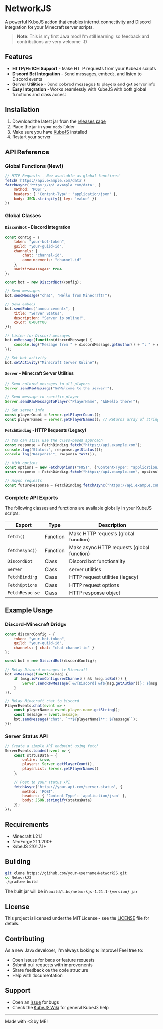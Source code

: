 # NetworkJS

A powerful KubeJS addon that enables internet connectivity and Discord integration for your Minecraft server scripts.

> **Note**: This is my first Java mod! I'm still learning, so feedback and contributions are very welcome. :D

## Features

- **HTTP/FETCH Support** - Make HTTP requests from your KubeJS scripts
- **Discord Bot Integration** - Send messages, embeds, and listen to Discord events
- **Server Utilities** - Send colored messages to players and get server info
- **Easy Integration** - Works seamlessly with KubeJS with both global functions and class access

## Installation

1. Download the latest jar from the [releases page](https://github.com/your-username/NetworkJS/releases)
2. Place the jar in your `mods` folder
3. Make sure you have [KubeJS](https://github.com/KubeJS-Mods/KubeJS) installed
4. Restart your server

## API Reference

### Global Functions (New!)

```javascript
// HTTP Requests - Now available as global functions!
fetch('https://api.example.com/data')
fetchAsync('https://api.example.com/data', { 
    method: 'POST', 
    headers: { 'Content-Type': 'application/json' },
    body: JSON.stringify({ key: 'value' })
})
```

### Global Classes

#### `DiscordBot` - Discord Integration
```javascript
const config = {
    token: "your-bot-token",
    guild: "your-guild-id", 
    channels: {
        chat: "channel-id",
        announcements: "channel-id"
    },
    sanitizeMessages: true
};

const bot = new DiscordBot(config);

// Send messages
bot.sendMessage("chat", "Hello from Minecraft!");

// Send embeds
bot.sendEmbed("announcements", {
    title: "Server Status",
    description: "Server is online!",
    color: 0x00ff00
});

// Listen for Discord messages
bot.onMessage(function(discordMessage) {
    console.log("Message from " + discordMessage.getAuthor() + ": " + discordMessage.getContent());
});

// Set bot activity
bot.setActivity("Minecraft Server Online");
```

#### `Server` - Minecraft Server Utilities
```javascript
// Send colored messages to all players
Server.sendRawMessage("&aWelcome to the server!");

// Send message to specific player
Server.sendRawMessageToPlayer("PlayerName", "&bHello there!");

// Get server info
const playerCount = Server.getPlayerCount();
const playerNames = Server.getPlayerNames(); // Returns array of strings
```

#### `FetchBinding` - HTTP Requests (Legacy)
```javascript
// You can still use the class-based approach
const response = FetchBinding.fetch("https://api.example.com");
console.log("Status:", response.getStatus());
console.log("Response:", response.text());

// With options
const options = new FetchOptions("POST", {"Content-Type": "application/json"}, '{"data": "value"}');
const response = FetchBinding.fetch("https://api.example.com", options);

// Async requests
const futureResponse = FetchBinding.fetchAsync("https://api.example.com");
```

### Complete API Exports

The following classes and functions are available globally in your KubeJS scripts:

| Export | Type | Description |
|--------|------|-------------|
| `fetch()` | Function | Make HTTP requests (global function) |
| `fetchAsync()` | Function | Make async HTTP requests (global function) |
| `DiscordBot` | Class | Discord bot functionality |
| `Server` | Class |  server utilities |
| `FetchBinding` | Class | HTTP request utilities (legacy) |
| `FetchOptions` | Class | HTTP request options |
| `FetchResponse` | Class | HTTP response object |

## Example Usage

### Discord-Minecraft Bridge
```javascript
const discordConfig = {
    token: "your-bot-token",
    guild: "your-guild-id",
    channels: { chat: "chat-channel-id" }
};

const bot = new DiscordBot(discordConfig);

// Relay Discord messages to Minecraft
bot.onMessage(function(msg) {
    if (msg.isFromConfiguredChannel() && !msg.isBot()) {
        Server.sendRawMessage(`&7[Discord] &f${msg.getAuthor()}: ${msg.getContent()}`);
    }
});

// Relay Minecraft chat to Discord
PlayerEvents.chat(event => {
    const playerName = event.player.name.getString();
    const message = event.message;
    bot.sendMessage("chat", `**${playerName}**: ${message}`);
});
```

### Server Status API
```javascript
// Create a simple API endpoint using fetch
ServerEvents.loaded(event => {
    const statusData = {
        online: true,
        players: Server.getPlayerCount(),
        playerList: Server.getPlayerNames()
    };
    
    // Post to your status API
    fetchAsync('https://your-api.com/server-status', {
        method: 'POST',
        headers: { 'Content-Type': 'application/json' },
        body: JSON.stringify(statusData)
    });
});
```

## Requirements

- Minecraft 1.21.1
- NeoForge 21.1.200+
- KubeJS 2101.7.1+

## Building

```bash
git clone https://github.com/your-username/NetworkJS.git
cd NetworkJS
./gradlew build
```

The built jar will be in `build/libs/networkjs-1.21.1-{version}.jar`

## License

This project is licensed under the MIT License - see the [LICENSE](LICENSE) file for details.

## Contributing

As a new Java developer, I'm always looking to improve! Feel free to:

- Open issues for bugs or feature requests
- Submit pull requests with improvements
- Share feedback on the code structure
- Help with documentation

## Support

- Open an [issue](https://github.com/SSnowly/NetworkJS/issues) for bugs
- Check the [KubeJS Wiki](https://kubejs.com/) for general KubeJS help

---

Made with <3 by ME!
